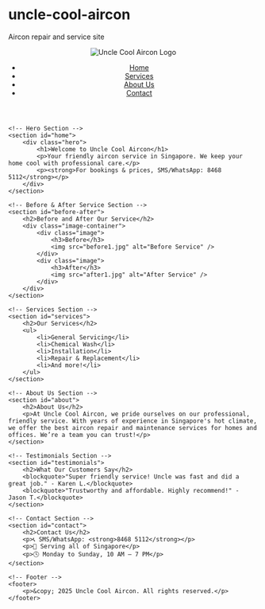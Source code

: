 # uncle-cool-aircon
Aircon repair and service site
<!DOCTYPE html>
<html lang="en">
<head>
    <meta charset="UTF-8">
    <meta name="viewport" content="width=device-width, initial-scale=1.0">
    <title>Uncle Cool Aircon</title>
    <link rel="stylesheet" href="styles.css">
</head>
<body>
    <!-- Navigation Bar -->
    <header>
        <nav>
            <img src="logo.png" alt="Uncle Cool Aircon Logo" class="logo">
            <ul>
                <li><a href="#home">Home</a></li>
                <li><a href="#services">Services</a></li>
                <li><a href="#about">About Us</a></li>
                <li><a href="#contact">Contact</a></li>
            </ul>
        </nav>
    </header>

    <!-- Hero Section -->
    <section id="home">
        <div class="hero">
            <h1>Welcome to Uncle Cool Aircon</h1>
            <p>Your friendly aircon service in Singapore. We keep your home cool with professional care.</p>
            <p><strong>For bookings & prices, SMS/WhatsApp: 8468 5112</strong></p>
        </div>
    </section>

    <!-- Before & After Service Section -->
    <section id="before-after">
        <h2>Before and After Our Service</h2>
        <div class="image-container">
            <div class="image">
                <h3>Before</h3>
                <img src="before1.jpg" alt="Before Service" />
            </div>
            <div class="image">
                <h3>After</h3>
                <img src="after1.jpg" alt="After Service" />
            </div>
        </div>
    </section>

    <!-- Services Section -->
    <section id="services">
        <h2>Our Services</h2>
        <ul>
            <li>General Servicing</li>
            <li>Chemical Wash</li>
            <li>Installation</li>
            <li>Repair & Replacement</li>
            <li>And more!</li>
        </ul>
    </section>

    <!-- About Us Section -->
    <section id="about">
        <h2>About Us</h2>
        <p>At Uncle Cool Aircon, we pride ourselves on our professional, friendly service. With years of experience in Singapore's hot climate, we offer the best aircon repair and maintenance services for homes and offices. We’re a team you can trust!</p>
    </section>

    <!-- Testimonials Section -->
    <section id="testimonials">
        <h2>What Our Customers Say</h2>
        <blockquote>"Super friendly service! Uncle was fast and did a great job." - Karen L.</blockquote>
        <blockquote>"Trustworthy and affordable. Highly recommend!" - Jason T.</blockquote>
    </section>

    <!-- Contact Section -->
    <section id="contact">
        <h2>Contact Us</h2>
        <p>📞 SMS/WhatsApp: <strong>8468 5112</strong></p>
        <p>📍 Serving all of Singapore</p>
        <p>🕓 Monday to Sunday, 10 AM – 7 PM</p>
    </section>

    <!-- Footer -->
    <footer>
        <p>&copy; 2025 Uncle Cool Aircon. All rights reserved.</p>
    </footer>
</body>
</html>
